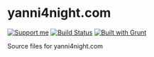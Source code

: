 yanni4night.com
===============

[![Support me][gittip-image]][gittip-url] [![Build Status][travis-image]][travis-url] [![Built with Grunt][grunt-image]][grunt-url]

Source files for yanni4night.com

[travis-url]: https://travis-ci.org/yanni4night/yanni4night.com
[travis-image]: http://img.shields.io/travis/yanni4night/yanni4night.com.svg

[gittip-url]: https://www.gittip.com/yanni4night/
[gittip-image]: http://img.shields.io/gittip/yanni4night.svg

[grunt-url]:http://gruntjs.com/
[grunt-image]: http://img.shields.io/badge/BUILT%20WITH-GRUNT-yellow.svg
